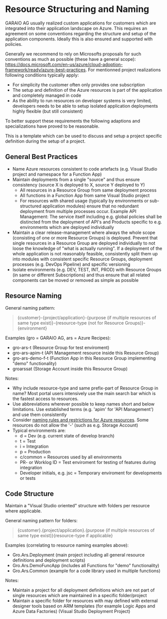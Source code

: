 # Resource Structuring and Naming
GARAIO AG usually realized custom applications for customers which are integrated into their application landscape on Azure. This requires an agreement on some conventions regarding the structure and setup of the application components. Ideally this is also ensured and supported with policies.

Generally we recommend to rely on Microsofts proposals for such conventions as much as possible (these have a general scope): https://docs.microsoft.com/en-us/azure/cloud-adoption-framework/ready/azure-best-practices.
For mentionned project realizations following conditions typically apply:
* For simplicity the customer often only provides one subscription
* The setup and definition of the Azure resources is part of the application and completely managed in code
* As the ability to run resources on developer systems is very limited, developers needs to be able to setup isolated application deployments highly flexible (but still consistent)

To better support these requirements the following adaptions and specializations have proved to be reasonable.

This is a template which can be used to discuss and setup a project specific definition during the setup of a project.

## General Best Practices
* Name Azure resources consistent to code artefacts (e.g. Visual Studio project and namespace for a Function App)
* Maintain deployments from a single "source" and thus ensure consistency (source X is deployed to X, source Y deployed to Y)
  * All resources in a Resource Group from same deployment process
  * All functions in a Function App from same Visual Studio project
  * For resources with shared usage (typically by environments or sub-structured application modules) ensure that no redundant deployment from multiple processes occur. Example API Management: The service itself including e.g. global policies shall be distincted from the deployment of API's and Products specific to e.g. environments which are deployed individually
* Maintain a clear release-management where always the whole scope (consisting of one or more Resource Groups) is deployed. Prevent that single resources in a Resource Group are deployed individually to not loose the knowledge of "what is actually running". If a deployment of the whole application is not reasonably feasible, consistently split them up into modules with consistent specific Resource Groups, deployment processes (e.g. DevOps Pipeline) and specific versioning
* Isolate environments (e.g. DEV, TEST, INT, PROD) with Resource Groups (in same or different Subscriptions) and thus ensure that all related components can be moved or removed as simple as possible

## Resource Naming
General naming pattern:
> {customer}-{project/application}-{purpose (if multiple resources of same type exist)}-{resource-type (not for Resource Groups)}-{environment}

Examples (gro = GARAIO AG, ars = Azure Recipes):
* gro-ars-t (Resource Group for test enviroment)
* gro-ars-apim-t (API Management resource inside this Resource Group)
* gro-ars-demo-f-t (Function App in this Resource Group implementing "demo" functionality)
* groarssat (Storage Account inside this Resource Group)

Notes:
* Why include resource-type and same prefix-part of Resource Group in name? Most portal users intensively use the main search bar which is the fastest access to resources.
* Use abbreviations wherever possible to keep names short and below limitations. Use established terms (e.g. 'apim' for 'API Management') and use them consistently
* Consider [naming rules and restrictions for Azure resources](https://docs.microsoft.com/en-us/azure/azure-resource-manager/management/resource-name-rules). Some resources do not allow the '-' (such as e.g. Storage Account)
* Typical environments are:
  * d = Dev (e.g. current state of develop branch)
  * t = Test
  * i = Integration
  * p = Production
  * c/common = Resources used by all environments
  * PR- or Worklog ID = Test enviroment for testing of features during integration
  * Developer initials, e.g. jsc = Temporary enviroment for developments or tests

## Code Structure
Maintain a "Visual Studio oriented" structure with folders per resource where applicable. 

General naming pattern for folders:
> {customer}.{project/application}.{purpose (if multiple resources of same type exist)}{resource-type if applicable}

Examples (correlating to resource naming examples above):
* Gro.Ars.Deployment (main project including all general resource definitions and deployment scripts)
* Gro.Ars.DemoFuncApp (includes all Functions for "demo" functionality)
* Gro.Ars.Common (example for a code library used in multiple functions)

Notes:
* Maintain a project for all deployment definitions which are not part of single resources which are maintained in a specific folder/project
* Maintain a specific folder for resources with may defined with external designer tools based on ARM templates (for example Logic Apps and Azure Data Factories) (Visual Studio Deployment Project)